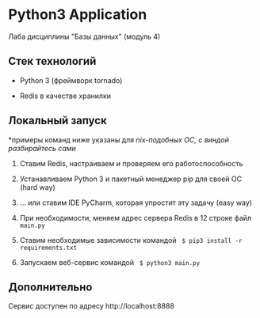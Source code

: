 # Python3 Application

Лаба дисциплины "Базы данных" (модуль 4)

## Стек технологий

- Python 3 (фреймворк tornado)

- Redis в качестве хранилки

## Локальный запуск

*примеры команд ниже указаны для *nix-подобных ОС, с виндой разбирайтесь сами*

1. Ставим Redis, настраиваем и проверяем его работоспособность

2. Устанавливаем Python 3 и пакетный менеджер pip для своей ОС (hard way)

3. ... или ставим IDE PyCharm, которая упростит эту задачу (easy way)

4. При необходимости, меняем адрес сервера Redis в 12 строке файл `main.py`

5. Ставим необходимые зависимости командой ` $ pip3 install -r requirements.txt`

6. Запускаем веб-сервис командой ` $ python3 main.py`

## Дополнительно

Сервис доступен по адресу http://localhost:8888
